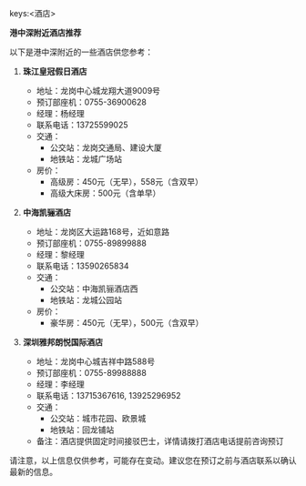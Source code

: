 keys:<酒店>


**港中深附近酒店推荐**

以下是港中深附近的一些酒店供您参考：

1. **珠江皇冠假日酒店**
    * 地址：龙岗中心城龙翔大道9009号
    * 预订部座机：0755-36900628
    * 经理：杨经理
    * 联系电话：13725599025
    * 交通：
        * 公交站：龙岗交通局、建设大厦
        * 地铁站：龙城广场站
    * 房价：
        * 高级房：450元（无早），558元（含双早）
        * 高级大床房：500元（含单早）

2. **中海凯骊酒店**
    * 地址：龙岗区大运路168号，近如意路
    * 预订部座机：0755-89899888
    * 经理：黎经理
    * 联系电话：13590265834
    * 交通：
        * 公交站：中海凯骊酒店西
        * 地铁站：龙城公园站
    * 房价：
        * 豪华房：450元（无早），500元（含双早）

3. **深圳雅邦朗悦国际酒店**
    * 地址：龙岗中心城吉祥中路588号
    * 预订部座机：0755-89988888
    * 经理：李经理
    * 联系电话：13715367616, 13925296952
    * 交通：
        * 公交站：城市花园、欧景城
        * 地铁站：回龙铺站
    * 备注：酒店提供固定时间接驳巴士，详情请拨打酒店电话提前咨询预订

请注意，以上信息仅供参考，可能存在变动。建议您在预订之前与酒店联系以确认最新的信息。